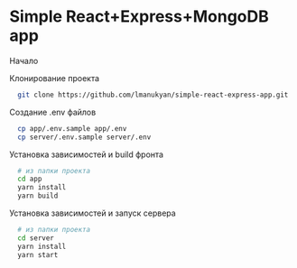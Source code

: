 
# Simple React+Express+MongoDB app

Начало

Клонирование проекта
```bash
  git clone https://github.com/lmanukyan/simple-react-express-app.git
```

Создание .env файлов
```bash
  cp app/.env.sample app/.env
  cp server/.env.sample server/.env
```

Установка зависимостей и build фронта

```bash
  # из папки проекта
  cd app
  yarn install
  yarn build
```

Установка зависимостей и запуск сервера

```bash
  # из папки проекта
  cd server
  yarn install
  yarn start
```
